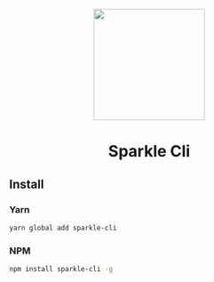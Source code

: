 <p align="center">
  <img width="200" src="https://github.com/tsejx/sparkle-cli/blob/master/public/logo.png?raw=true">
</p>

<h1 align="center">
  Sparkle Cli
</h1>

## Install

### Yarn

```bash
yarn global add sparkle-cli
```

### NPM

```bash
npm install sparkle-cli -g
```
